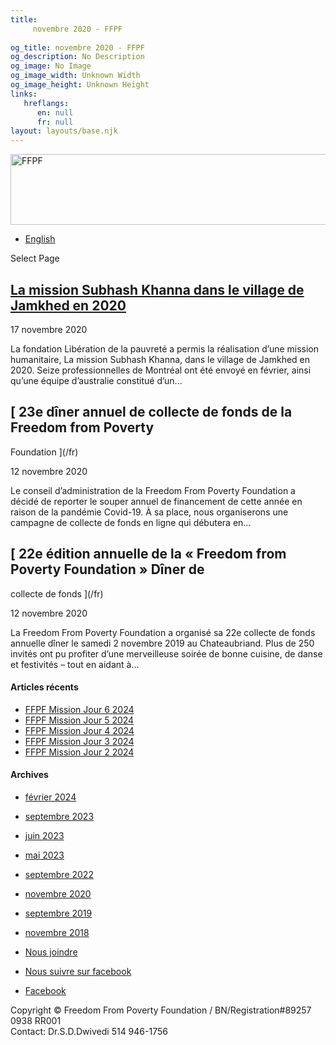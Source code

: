 ```yaml
---
title: 
     novembre 2020 - FFPF
    
og_title: novembre 2020 - FFPF
og_description: No Description
og_image: No Image
og_image_width: Unknown Width
og_image_height: Unknown Height
links:
   hreflangs:
      en: null
      fr: null
layout: layouts/base.njk
---
```

[ <img src='/wp-content/uploads/2018/10/logo-ffpf.webp' width='505'
height='113' alt='FFPF' /> ](/sponsorship-tag/surgery/)

  * [ English ]( /article/2020/11/)

[ ]( )

Select Page

##  [ La mission Subhash Khanna dans le village de Jamkhed en 2020 ](/fr)

17 novembre 2020

La fondation Libération de la pauvreté a permis la réalisation d’une mission
humanitaire, La mission Subhash Khanna, dans le village de Jamkhed en 2020.
Seize professionnelles de Montréal ont été envoyé en février, ainsi qu’une
équipe d’australie constitué d’un...

##  [ 23e dîner annuel de collecte de fonds de la Freedom from Poverty
Foundation ](/fr)

12 novembre 2020

Le conseil d’administration de la Freedom From Poverty Foundation a décidé de
reporter le souper annuel de financement de cette année en raison de la
pandémie Covid-19. À sa place, nous organiserons une campagne de collecte de
fonds en ligne qui débutera en...

##  [ 22e édition annuelle de la « Freedom from Poverty Foundation » Dîner de
collecte de fonds ](/fr)

12 novembre 2020

La Freedom From Poverty Foundation a organisé sa 22e collecte de fonds
annuelle dîner le samedi 2 novembre 2019 au Chateaubriand. Plus de 250 invités
ont pu profiter d’une merveilleuse soirée de bonne cuisine, de danse et
festivités – tout en aidant à...

####  Articles récents

  * [ FFPF Mission Jour 6 2024 ]( /fr/article/2024/02/09/ffpf-mission-jour-6-2024/)
  * [ FFPF Mission Jour 5 2024 ](/fr)
  * [ FFPF Mission Jour 4 2024 ]( /fr/article/2024/02/08/mission-ffpf-2024-jour-4/)
  * [ FFPF Mission Jour 3 2024 ]( /fr/article/2024/02/06/mission-ffpf-2023-jour-3/)
  * [ FFPF Mission Jour 2 2024 ]( /fr/article/2024/02/05/mission-ffpf-2024-jour-2/)

####  Archives

  * [ février 2024 ]( /article/2024/02/)
  * [ septembre 2023 ]( /article/2023/09/)
  * [ juin 2023 ]( /article/2023/06/)
  * [ mai 2023 ]( /article/2023/05/)
  * [ septembre 2022 ]( /article/2022/09/)
  * [ novembre 2020 ](index.html)
  * [ septembre 2019 ]( /article/2019/09/)
  * [ novembre 2018 ]( /article/2018/11/)

  * [ Nous joindre ](/fr/nous-joindre/)
  * [ Nous suivre sur facebook ](https://www.facebook.com/freedomfrompoverty/)

  * [ Facebook  ](https://www.facebook.com/freedomfrompoverty/)

Copyright © Freedom From Poverty Foundation / BN/Registration#89257 0938 RR001  
Contact: Dr.S.D.Dwivedi 514 946-1756

